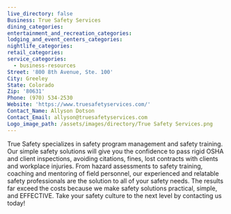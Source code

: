 ```yaml
---
live_directory: false
Business: True Safety Services
dining_categories:
entertainment_and_recreation_categories:
lodging_and_event_centers_categories:
nightlife_categories:
retail_categories:
service_categories:
  - business-resources
Street: '800 8th Avenue, Ste. 100'
City: Greeley
State: Colorado
Zip: '80631'
Phone: (970) 534-2530
Website: 'https://www.truesafetyservices.com/'
Contact_Name: Allyson Dotson
Contact_Email: allyson@truesafetyservices.com
Logo_image_path: /assets/images/directory/True Safety Services.png
---
```


True Safety specializes in safety program management and safety training. Our simple safety solutions will give you the confidence to pass rigid OSHA and client inspections, avoiding citations, fines, lost contracts with clients and workplace injuries. From hazard assessments to safety training, coaching and mentoring of field personnel, our experienced and relatable safety professionals are the solution to all of your safety needs. The results far exceed the costs because we make safety solutions practical, simple, and EFFECTIVE. Take your safety culture to the next level by contacting us today!
